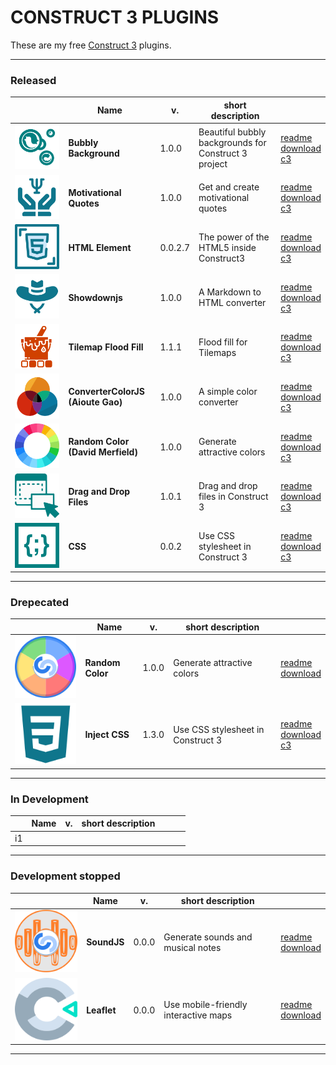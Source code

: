 # CONSTRUCT 3 PLUGINS

These are my free [Construct 3](https://www.construct.net) plugins.

---

### Released

|                    | Name                              | v.      | short description                                    |                                                   |
|--------------------|-----------------------------------|---------|------------------------------------------------------|---------------------------------------------------|
| [![logo][r1]][r1r] | **Bubbly Background**             | 1.0.0   | Beautiful bubbly backgrounds for Construct 3 project | [readme][r1r] <br> [download][r1c] <br> [c3][r1s] |
| [![logo][r2]][r2r] | **Motivational Quotes**           | 1.0.0   | Get and create motivational quotes                   | [readme][r2r] <br> [download][r2c] <br> [c3][r2s] |
| [![logo][r3]][r3r] | **HTML Element**                  | 0.0.2.7 | The power of the HTML5 inside Construct3             | [readme][r3r] <br> [download][r3c] <br> [c3][r3s] |
| [![logo][r4]][r4r] | **Showdownjs**                    | 1.0.0   | A Markdown to HTML converter                         | [readme][r4r] <br> [download][r4c] <br> [c3][r4s] |
| [![logo][r5]][r5r] | **Tilemap Flood Fill**            | 1.1.1   | Flood fill for Tilemaps                              | [readme][r5r] <br> [download][r5c] <br> [c3][r5s] |
| [![logo][r6]][r6r] | **ConverterColorJS (Aioute Gao)** | 1.0.0   | A simple color converter                             | [readme][r6r] <br> [download][r6c] <br> [c3][r6s] |
| [![logo][r7]][r7r] | **Random Color (David Merfield)** | 1.0.0   | Generate attractive colors                           | [readme][r7r] <br> [download][r7c] <br> [c3][r7s] |
| [![logo][r8]][r8r] | **Drag and Drop Files**           | 1.0.1   | Drag and drop files in Construct 3                   | [readme][r8r] <br> [download][r8c] <br> [c3][r8s] |
| [![logo][r9]][r9r] | **CSS**                           | 0.0.2   | Use CSS stylesheet in Construct 3                    | [readme][r9r] <br> [download][r9c] <br> [c3][r9s] |


  [r1]: bubbly-background/icon64.svg
  [r1r]: bubbly-background
  [r1c]: bubbly-background/download/current/bubbly-background.c3addon
  [r1s]: https://www.construct.net/en/make-games/addons/130/bubbly-background

  [r2]: motivational-quotes/icon64.svg
  [r2r]: motivational-quotes
  [r2c]: motivational-quotes/download/current/motivational-quotes.c3addon
  [r2s]: https://www.construct.net/en/make-games/addons/175/motivational-quotes

  [r3]: html-element/icon64.svg
  [r3r]: html-element
  [r3c]: html-element/download/current/html-element.c3addon
  [r3s]: https://www.construct.net/en/make-games/addons/190/html-element

  [r4]: showdownjs/icon64.svg
  [r4r]: showdownjs
  [r4c]: showdownjs/download/current/showdownjs.c3addon
  [r4s]: https://www.construct.net/en/make-games/addons/202/showdownjs

  [r5]: tilemap-flood-fill/icon64.svg
  [r5r]: tilemap-flood-fill
  [r5c]: tilemap-flood-fill/download/current/tilemap-flood-fill.c3addon
  [r5s]: https://www.construct.net/en/make-games/addons/252/tilemap-flood-fill

  [r6]: convertercolorjs-aioute-gao/icon64.svg
  [r6r]: convertercolorjs-aioute-gao
  [r6c]: convertercolorjs-aioute-gao/download/current/convertercolorjs-aioute-gao.c3addon
  [r6s]: https://www.construct.net/en/make-games/addons/283/convertercolorjs-aioute-gao

  [r7]: random-color-david-merfield/icon64.svg
  [r7r]: random-color-david-merfield
  [r7c]: random-color-david-merfield/download/current/random-color-david-merfield.c3addon
  [r7s]: https://www.construct.net/en/make-games/addons/288/random-color-david-merfield

  [r8]: drag-drop-files/icon64.svg
  [r8r]: drag-drop-files
  [r8c]: drag-drop-files/download/current/drag-drop-files.c3addon
  [r8s]: https://www.construct.net/en/make-games/addons/316/drag-drop-files

  [r9]: css/icon64.svg
  [r9r]: css
  [r9c]: css/download/current/css.c3addon
  [r9s]: https://www.construct.net/en/make-games/addons/317/css

---
### Drepecated

|                    | Name             | v.    | short description                 |                                                   |
|--------------------|------------------|-------|-----------------------------------|---------------------------------------------------|
| [![logo][d1]][d1r] | **Random Color** | 1.0.0 | Generate attractive colors        | [readme][d1r] <br> [download][d1c]                |
| [![logo][d2]][d2r] | **Inject CSS**   | 1.3.0 | Use CSS stylesheet in Construct 3 | [readme][d2r] <br> [download][d2c] <br> [c3][d2s] |

[d1]: random-color/icon64.svg
[d1r]: random-color
[d1c]: random-color/download/current/random-color.c3addon

[d2]: inject-css/icon64.svg
[d2r]: inject-css
[d2c]: inject-css/download/current/inject-css.c3addon
[d2s]: https://www.construct.net/en/make-games/addons/166/inject-css

---

### In Development

|    | Name | v. | short description |   |   |   |
|----|------|----|-------------------|---|---|---|
| i1 |      |    |                   |   |   |   |

---

### Development stopped

|                    | Name        | v.    | short description                    |                                    |
|--------------------|-------------|-------|--------------------------------------|------------------------------------|
| [![logo][s1]][s1r] | **SoundJS** | 0.0.0 | Generate sounds and musical notes    | [readme][s1r] <br> [download][s1c] |
| [![logo][s2]][s2r] | **Leaflet** | 0.0.0 | Use mobile-friendly interactive maps | [readme][s2r] <br> [download][s2c] |

[s1]: soundjs/icon64.svg
[s1r]: soundjs
[s1c]: soundjs/download/current/soundjs.c3addon

[s2]: leaflet/icon64.svg
[s2r]: leaflet
[s2c]: leaflet/download/current/leaflet.c3addon

---

<style>
img[alt=logo] { min-width: 64px; min-height: 64px }
</style>

